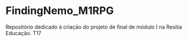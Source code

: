 # FindingNemo_M1RPG
 Repositório dedicado á criação do projeto de final de módulo I na Resilia Educação. T17
